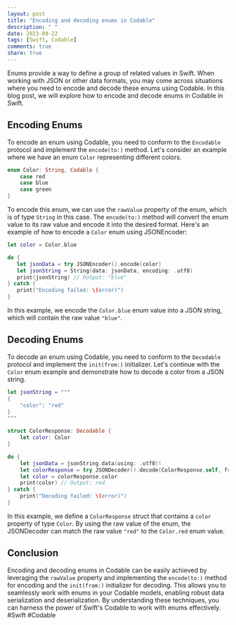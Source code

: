 ```yaml
---
layout: post
title: "Encoding and decoding enums in Codable"
description: " "
date: 2023-09-22
tags: [Swift, Codable]
comments: true
share: true
---
```


Enums provide a way to define a group of related values in Swift. When working with JSON or other data formats, you may come across situations where you need to encode and decode these enums using Codable. In this blog post, we will explore how to encode and decode enums in Codable in Swift.

## Encoding Enums

To encode an enum using Codable, you need to conform to the `Encodable` protocol and implement the `encode(to:)` method. Let's consider an example where we have an enum `Color` representing different colors.

```swift
enum Color: String, Codable {
    case red
    case blue
    case green
}
```

To encode this enum, we can use the `rawValue` property of the enum, which is of type `String` in this case. The `encode(to:)` method will convert the enum value to its raw value and encode it into the desired format. Here's an example of how to encode a `Color` enum using JSONEncoder:

```swift
let color = Color.blue

do {
   let jsonData = try JSONEncoder().encode(color)
   let jsonString = String(data: jsonData, encoding: .utf8)
   print(jsonString) // Output: "blue"
} catch {
   print("Encoding failed: \(error)")
}
```

In this example, we encode the `Color.blue` enum value into a JSON string, which will contain the raw value `"blue"`.

## Decoding Enums

To decode an enum using Codable, you need to conform to the `Decodable` protocol and implement the `init(from:)` initializer. Let's continue with the `Color` enum example and demonstrate how to decode a color from a JSON string.

```swift
let jsonString = """
{
    "color": "red"
}
"""

struct ColorResponse: Decodable {
    let color: Color
}

do {
    let jsonData = jsonString.data(using: .utf8)!
    let colorResponse = try JSONDecoder().decode(ColorResponse.self, from: jsonData)
    let color = colorResponse.color
    print(color) // Output: red
} catch {
    print("Decoding failed: \(error)")
}
```

In this example, we define a `ColorResponse` struct that contains a `color` property of type `Color`. By using the raw value of the enum, the JSONDecoder can match the raw value `"red"` to the `Color.red` enum value.

## Conclusion

Encoding and decoding enums in Codable can be easily achieved by leveraging the `rawValue` property and implementing the `encode(to:)` method for encoding and the `init(from:)` initializer for decoding. This allows you to seamlessly work with enums in your Codable models, enabling robust data serialization and deserialization. By understanding these techniques, you can harness the power of Swift's Codable to work with enums effectively. #Swift #Codable